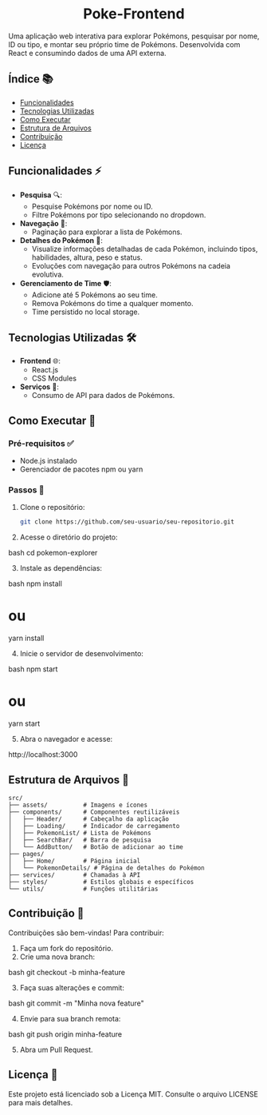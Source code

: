 # <h1 align="center">  Poke-Frontend </h1>


Uma aplicação web interativa para explorar Pokémons, pesquisar por nome, ID ou tipo, e montar seu próprio time de Pokémons. Desenvolvida com React e consumindo dados de uma API externa.

## Índice 📚
- [Funcionalidades](#funcionalidades)
- [Tecnologias Utilizadas](#tecnologias-utilizadas)
- [Como Executar](#como-executar)
- [Estrutura de Arquivos](#estrutura-de-arquivos)
- [Contribuição](#contribuição)
- [Licença](#licença)

## Funcionalidades ⚡
- **Pesquisa** 🔍:
  - Pesquise Pokémons por nome ou ID.
  - Filtre Pokémons por tipo selecionando no dropdown.
- **Navegação** 🧭:
  - Paginação para explorar a lista de Pokémons.
- **Detalhes do Pokémon** 🐾:
  - Visualize informações detalhadas de cada Pokémon, incluindo tipos, habilidades, altura, peso e status.
  - Evoluções com navegação para outros Pokémons na cadeia evolutiva.
- **Gerenciamento de Time** 🛡️:
  - Adicione até 5 Pokémons ao seu time.
  - Remova Pokémons do time a qualquer momento.
  - Time persistido no local storage.

## Tecnologias Utilizadas 🛠️
- **Frontend** 🌐:
  - React.js
  - CSS Modules
- **Serviços** 🔗:
  - Consumo de API para dados de Pokémons.

## Como Executar 🚀

### Pré-requisitos ✅
- Node.js instalado
- Gerenciador de pacotes npm ou yarn

### Passos 📝
1. Clone o repositório:
   ```bash
   git clone https://github.com/seu-usuario/seu-repositorio.git

2. Acesse o diretório do projeto:
   
bash
   cd pokemon-explorer


3. Instale as dependências:
   
bash
   npm install
   # ou
   yarn install


4. Inicie o servidor de desenvolvimento:
   
bash
   npm start
   # ou
   yarn start


5. Abra o navegador e acesse:
   
http://localhost:3000


## Estrutura de Arquivos 📂

```
src/
├── assets/          # Imagens e ícones
├── components/      # Componentes reutilizáveis
│   ├── Header/      # Cabeçalho da aplicação
│   ├── Loading/     # Indicador de carregamento
│   ├── PokemonList/ # Lista de Pokémons
│   ├── SearchBar/   # Barra de pesquisa
│   └── AddButton/   # Botão de adicionar ao time
├── pages/
│   ├── Home/        # Página inicial
│   └── PokemonDetails/ # Página de detalhes do Pokémon
├── services/        # Chamadas à API
├── styles/          # Estilos globais e específicos
└── utils/           # Funções utilitárias
```


## Contribuição 🤝
Contribuições são bem-vindas! Para contribuir:
1. Faça um fork do repositório.
2. Crie uma nova branch:
   
bash
   git checkout -b minha-feature

3. Faça suas alterações e commit:
   
bash
   git commit -m "Minha nova feature"

4. Envie para sua branch remota:
   
bash
   git push origin minha-feature

5. Abra um Pull Request.

## Licença 📜
Este projeto está licenciado sob a Licença MIT. Consulte o arquivo LICENSE para mais detalhes.
